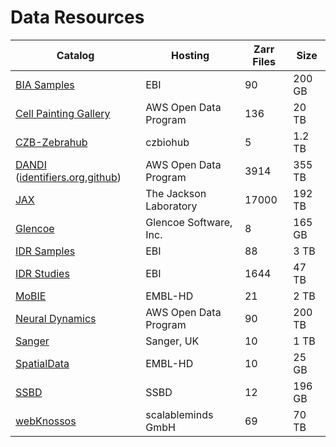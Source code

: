 Data Resources
==============

| Catalog                                                                  | Hosting                                              | Zarr Files   | Size     |
| ------------------------------------------------------------------------ | -----------------------------------------------------| ------------ | -------- |
| [BIA Samples](https://bit.ly/bia-ome-ngff-samples)                       | EBI                                                  | 90           | 200 GB   |
| [Cell Painting Gallery](https://github.com/broadinstitute/cellpainting-gallery) | AWS Open Data Program                         | 136          | 20 TB    |
| [CZB-Zebrahub](https://zebrahub.ds.czbiohub.org/imaging)                 | czbiohub                                             | 5            | 1.2 TB   |
| [DANDI](https://dandiarchive.org/dandiset/000108) ([identifiers.org][dandi2],[github][dandi3]) | AWS Open Data Program          | 3914         | 355 TB   |
| [JAX](https://images.jax.org/webclient/userdata/?experimenter=-1) | The Jackson Laboratory          |   17000       | 192 TB   |
| [Glencoe](https://glencoesoftware.com/ngff)                              | Glencoe Software, Inc.                               | 8            | 165 GB   |
| [IDR Samples](https://idr.github.io/ome-ngff-samples/)                   | EBI                                                  | 88           | 3 TB     |
| [IDR Studies](https://uk1s3.embassy.ebi.ac.uk/bia-integrator-data/pages/idr_ngff_data.html) | EBI                               | 1644         | 47 TB    |
| [MoBIE](https://mobie.github.io/specs/ngff.html)                         | EMBL-HD                                              | 21           | 2 TB     |
| [Neural Dynamics](https://registry.opendata.aws/allen-nd-open-data/)     | AWS Open Data Program                                | 90           | 200 TB   |
| [Sanger](https://www.sanger.ac.uk/project/ome-zarr/)                     | Sanger, UK                                           | 10           | 1 TB     |
| [SpatialData](https://github.com/scverse/spatialdata-notebooks/tree/main/datasets)                       | EMBL-HD              | 10           | 25 GB    |
| [SSBD](https://ssbd.riken.jp/ssbd-ome-ngff-samples)                      | SSBD                                                 | 12           | 196 GB   |
| [webKnossos](https://zarr.webknossos.org)                                | scalableminds GmbH                                   | 69           | 70 TB    |

[dandi2]: https://identifiers.org/DANDI:000108
[dandi3]: https://github.com/dandisets/000108
